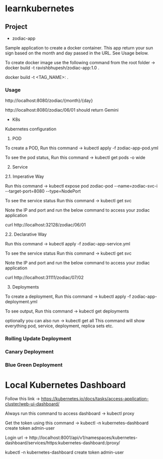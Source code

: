 # learnkubernetes

## Project
- zodiac-app

Sample application to create a docker container.
This app return your sun sign based on the month and day passed in the URL. See Usage below.

To create docker image use the following command from the root folder -> docker build -t ravishbhupesh/zodiac-app:1.0 .

docker build -t <TAG_NAME>:<VERSION> .

### Usage 

http://localhost:8080/zodiac/{month}/{day}

http://localhost:8080/zodiac/06/01 should return Gemini

- K8s

Kubernetes configuration

1. POD

To create a POD, Run this command -> kubectl apply -f zodiac-app-pod.yml

To see the pod status, Run this command -> kubectl get pods -o wide


2. Service

2.1. Imperative Way

Run this command -> kubectl expose pod zodiac-pod --name=zodiac-svc-i --target-port=8080 --type=NodePort

To see the service status Run this command -> kubectl get svc
 
Note the IP and port and run the below command to access your zodiac application

curl http://localhost:32128/zodiac/06/01

2.2. Declarative Way

Run this command -> kubectl apply -f zodiac-app-service.yml

To see the service status Run this command -> kubectl get svc

Note the IP and port and run the below command to access your zodiac application

curl http://localhost:31111/zodiac/07/02

3. Deployments

To create a deployment, Run this command -> kubectl apply -f zodiac-app-deployment.yml

To see output, Run this command -> kubectl get deployments

optionally you can also run -> kubectl get all
This command will show everything pod, service, deployment, replica sets etc.


### Rolling Update Deployment

### Canary Deployment

### Blue Green Deployment


# Local Kubernetes Dashboard

Follow this link -> https://kubernetes.io/docs/tasks/access-application-cluster/web-ui-dashboard/

Always run this command to access dashboard -> kubectl proxy

Get the token using this command -> kubectl -n kubernetes-dashboard create token admin-user

Login url -> http://localhost:8001/api/v1/namespaces/kubernetes-dashboard/services/https:kubernetes-dashboard:/proxy/


kubectl -n kubernetes-dashboard create token admin-user